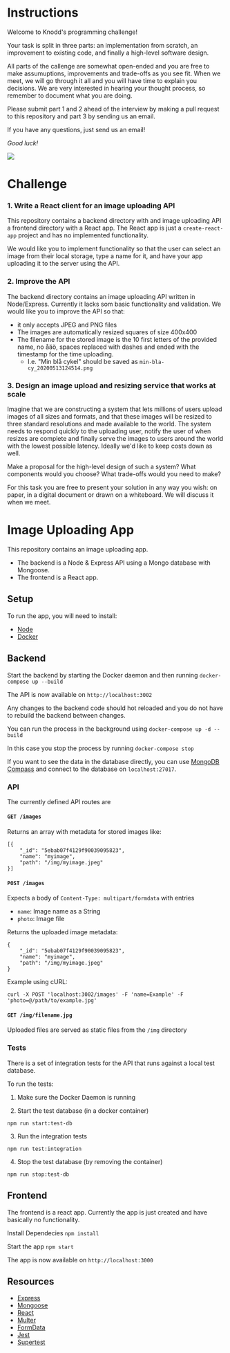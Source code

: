 # Instructions

Welcome to Knodd's programming challenge!

Your task is split in three parts: an implementation from scratch, an improvement to existing code, and finally a high-level software design.

All parts of the callenge are somewhat open-ended and you are free to make assumuptions, improvements and trade-offs as you see fit.
When we meet, we will go through it all and you will have time to explain you decisions.
We are very interested in hearing your thought process, so remember to document what you are doing.

Please submit part 1 and 2 ahead of the interview by making a pull request to this repository and part 3 by sending us an email.

If you have any questions, just send us an email!

_Good luck!_

![](https://media.giphy.com/media/a90M32EUW1u80/giphy.gif)

# Challenge

### 1. Write a React client for an image uploading API

This repository contains a backend directory with and image uploading API a frontend directory with a React app. The React app is just a `create-react-app` project and has no implemented functionality.

We would like you to implement functionality so that the user can select an image from their local storage, type a name for it, and have your app uploading it to the server using the API.

### 2. Improve the API

The backend directory contains an image uploading API written in Node/Express. Currently it lacks som basic functionality and validation. We would like you to improve the API so that:

- it only accepts JPEG and PNG files
- The images are automatically resized squares of size 400x400
- The filename for the stored image is the 10 first letters of the provided name, no åäö, spaces replaced with dashes and ended with the timestamp for the time uploading.
  - I.e. "Min blå cykel" should be saved as `min-bla-cy_20200513124514.png`

### 3. Design an image upload and resizing service that works at scale

Imagine that we are constructing a system that lets millions of users upload images of all sizes and formats, and that these images will be resized to three standard resolutions and made available to the world. The system needs to respond quickly to the uploading user, notify the user of when resizes are complete and finally serve the images to users around the world with the lowest possible latency. Ideally we'd like to keep costs down as well.

Make a proposal for the high-level design of such a system? What components would you choose? What trade-offs would you need to make?

For this task you are free to present your solution in any way you wish: on paper, in a digital document or drawn on a whiteboard. We will discuss it when we meet.

# Image Uploading App

This repository contains an image uploading app.

- The backend is a Node & Express API using a Mongo database with Mongoose.
- The frontend is a React app.

## Setup

To run the app, you will need to install:

- [Node](https://nodejs.org/en)
- [Docker](https://docs.docker.com/get-docker/)

## Backend

Start the backend by starting the Docker daemon and then running
`docker-compose up --build`

The API is now available on `http://localhost:3002`

Any changes to the backend code should hot reloaded and you do not have to rebuild the backend between changes.

You can run the process in the background using
`docker-compose up -d --build`

In this case you stop the process by running
`docker-compose stop`

If you want to see the data in the database directly, you can use [MongoDB Compass](https://www.mongodb.com/products/compass) and connect to the database on `localhost:27017`.

### API

The currently defined API routes are

#### `GET /images`

Returns an array with metadata for stored images like:

```
[{
    "_id": "5ebab07f4129f90039095823",
    "name": "myimage",
    "path": "/img/myimage.jpeg"
}]
```

#### `POST /images`

Expects a body of `Content-Type: multipart/formdata` with entries

- `name`: Image name as a String
- `photo`: Image file

Returns the uploaded image metadata:

```
{
    "_id": "5ebab07f4129f90039095823",
    "name": "myimage",
    "path": "/img/myimage.jpeg"
}
```

Example using cURL:

```
curl -X POST 'localhost:3002/images' -F 'name=Example' -F 'photo=@/path/to/example.jpg'
```

#### `GET /img/filename.jpg`

Uploaded files are served as static files from the `/img` directory

### Tests

There is a set of integration tests for the API that runs against a local test database.

To run the tests:

1. Make sure the Docker Daemon is running

2. Start the test database (in a docker container)

```
npm run start:test-db
```

3. Run the integration tests

```
npm run test:integration
```

4. Stop the test database (by removing the container)

```
npm run stop:test-db
```

## Frontend

The frontend is a react app. Currently the app is just created and have basically no functionality.

Install Dependecies
`npm install`

Start the app
`npm start`

The app is now available on `http://localhost:3000`

## Resources

- [Express](https://expressjs.com/en/guide/routing.html)
- [Mongoose](https://mongoosejs.com/docs/index.html)
- [React](https://reactjs.org/tutorial/tutorial.html)
- [Multer](https://github.com/expressjs/multer)
- [FormData](https://developer.mozilla.org/en-US/docs/Web/API/FormData/FormData)
- [Jest](https://jestjs.io/)
- [Supertest](https://www.npmjs.com/package/supertest)

